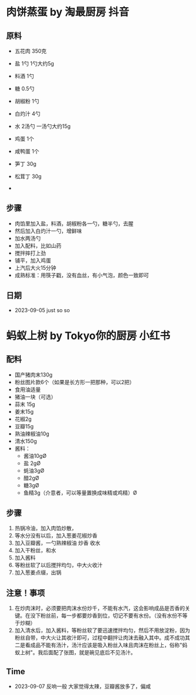 
# 肉饼蒸蛋 by 淘最厨房 抖音

## 原料
- 五花肉 350克
- 盐 1勺 1勺大约5g
- 料酒 1勺
- 糖 0.5勺
- 胡椒粉 1勺
- 白灼汁 4勺
- 水 2汤勺 一汤勺大约15g
- 鸡蛋 1个
- 咸鸭蛋 1个
- 笋丁 30g
- 松茸丁 30g

- 
## 步骤
- 肉馅里加入盐，料酒，胡椒粉各一勺，糖半勺，去腥
- 然后加入白灼汁一勺，增鲜味
- 加水两汤勺
- 加入配料，比如山药
- 搅拌摔打上劲
- 铺平，加入鸡蛋
- 上汽后大火15分钟
- 成熟标准：用筷子戳，没有血丝，有小气泡，颜色一致即可

## 日期
- 2023-09-05 just so so

# 蚂蚁上树 by Tokyo你的厨房 小红书

## 配料
- 国产猪肉末130g
- 粉丝图片款6个（如果是长方形一把那种，可以2把）
- 食用油适量
- 猪油一块（可选）
- 蒜末 15g
- 姜末15g
- 花椒2g
- 豆瓣15g
- 熟油辣椒油10g
- 清水150g
- 酱料：
  - 酱油10gØ
  - 盐 2gØ
  - 蚝油3gØ
  - 醋2gØ
  - 糖3gØ
  - 鱼精3g（介意者，可以等量置换成味精或鸡精）Ø

## 步骤
1. 热锅冷油，加入肉馅炒散，
2. 等水分没有以后，加入葱姜花椒炒香
3. 加入豆瓣酱，一勺熟辣椒油 炒香 收水
4. 加入干粉丝，和水
5. 加入酱料
6. 等粉丝软了以后搅拌均匀，中大火收汁
7. 加入葱姜点缀，出锅

## 注意！事项
1. ﻿﻿在炒肉沫时，必须要把肉沫水份炒千，不能有水汽，这会影响成品是否香的关键。在没下粉丝前，每一步都要炒香到位，切记不要有水份。（没有水份不等于炒糊）
2. ﻿﻿加入清水后，加入酱料，等粉丝软了要迅速搅拌均匀，然后不用放淀粉，因为粉丝自带，中大火让其收汁即可，过程中翻拌让肉沫去融入其中。成不成功其二是看成品不能有汤汁，汤汁应该是吸入粉丝入味且肉沫在粉丝上，俗称"蚂蚁上树"。我后面配了张图，就是碗见底后不见汤汁。

## Time 
- 2023-09-07 反响一般 大家觉得太辣，豆瓣酱放多了，偏咸

